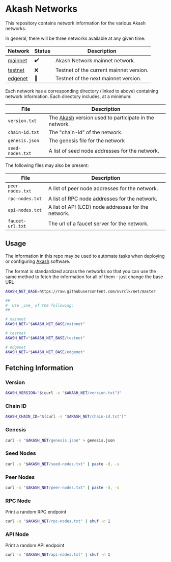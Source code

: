 # Akash Networks

This repository contains network information for the various Akash networks.

In general, there will be three networks available at any given time:

|Network|Status|Description|
|---|---|---|
|[mainnet](mainnet) | :heavy_check_mark: | Akash Network mainnet network.|
|[testnet](testnet) | :x:                | Testnet of the current mainnet version.|
|[edgenet](edgenet) | :construction:     | Testnet of the next mainnet version.|

Each network has a corresponding directory (linked to above) containing network information.
Each directory includes, at a minimum:

|File|Description|
|---|---|
|`version.txt`|The [Akash](//github.com/ovrclk/akash) version used to participate in the network.|
|`chain-id.txt`|The "chain-id" of the network.|
|`genesis.json`| The genesis file for the network |
|`seed-nodes.txt`| A list of seed node addresses for the network.|

The following files may also be present:

|File|Description|
|---|---|
|`peer-nodes.txt`| A list of peer node addresses for the network.|
|`rpc-nodes.txt`| A list of RPC node addresses for the network.|
|`api-nodes.txt`| A list of API (LCD) node addresses for the network.|
|`faucet-url.txt`| The url of a faucet server for the network.|

## Usage

The information in this repo may be used to automate tasks when deploying or configuring
[Akash](//github.com/ovrclk/akash) software.

The format is standardized across the networks so that you can use the same method
to fetch the information for all of them - just change the base URL 

```sh
AKASH_NET_BASE=https://raw.githubusercontent.com/ovrclk/net/master

##
#  Use _one_ of the following:
##

# mainnet
AKASH_NET="$AKASH_NET_BASE/mainnet"

# testnet
AKASH_NET="$AKASH_NET_BASE/testnet"

# edgenet
AKASH_NET="$AKASH_NET_BASE/edgenet"
```

## Fetching Information

### Version

```sh
AKASH_VERSION="$(curl -s "$AKASH_NET/version.txt")"
```

### Chain ID

```sh
AKASH_CHAIN_ID="$(curl -s "$AKASH_NET/chain-id.txt")"
```

### Genesis

```sh
curl -s "$AKASH_NET/genesis.json" > genesis.json
```

### Seed Nodes

```sh
curl -s "$AKASH_NET/seed-nodes.txt" | paste -d, -s
```

### Peer Nodes

```sh
curl -s "$AKASH_NET/peer-nodes.txt" | paste -d, -s
```

### RPC Node

Print a random RPC endpoint

```sh
curl -s "$AKASH_NET/rpc-nodes.txt" | shuf -n 1
```

### API Node

Print a random API endpoint

```sh
curl -s "$AKASH_NET/api-nodes.txt" | shuf -n 1
```
